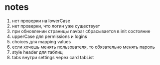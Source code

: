 # notes

1. нет проверки на lowerCase
1. нет проверки, что логин уже существует
1. при обновлении страницы navbar сбрасывается в init состояние
1. upperCase для permissions и logins
1. choices для mapping values
1. если хочешь менять пользователя, то обязательно менять пароль
1. style header для таблиц
1. tabs внутри settings через card tabList